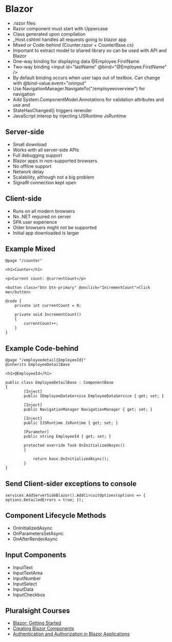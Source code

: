 # Blazor
* .razor files
* Razor component must start with Uppercase
* Class generated upon compilation
* _Host.cshtml handles all requests going to blazor app
* Mixed or Code-behind (Counter.razor  + CounterBase.cs)
* Important to extract model to shared library so can be used with API and Blazor
* One-way binding for displaying data @Employee.FirstName
* Two-way binding <input id="lastName" @bind="@Employee.FirstName" />
* By default binding occurs when user taps out of textbox. Can change with @bind-value:event="oninput"
* Use NavigationManager.NavigateTo("/employeeoverview") for navigation
* Add System.ComponentModel.Annotations for validation attributes and use <DataAnnotationsValidator /> and <ValidationSummary />
* StateHasChanged() triggers rerender
* JavaScript interop by injecting IJSRuntime JsRuntime

## Server-side
* Small download
* Works with all server-side APIs
* Full debugging support
* Blazor apps in non-supported browsers
* No offline support
* Network delay
* Scalability, although not a big problem
* SignalR connection kept open

## Client-side
* Runs on all modern browsers
* No .NET required on server
* SPA user experience
* Older browsers might not be supported
* Initial app downloaded is larger

## Example Mixed
```
@page "/counter"

<h1>Counter</h1>

<p>Current count: @currentCount</p>

<button class="btn btn-primary" @onclick="IncrementCount">Click me</button>

@code {
    private int currentCount = 0;

    private void IncrementCount()
    {
        currentCount++;
    }
}
```

## Example Code-behind
```
@page "/employeedetail{EmployeeId}"
@inherits EmployeeDetailBase

<h1>@EmployeeId</h1>

```

```
public class EmployeeDetailBase : ComponentBase
{
		[Inject]
        public IEmployeeDataService EmployeeDataService { get; set; }
		
		[Inject]
        public NavigationManager NavigationManager { get; set; }
		
		[Inject]
        public IJSRuntime JsRuntime { get; set; }
		
		[Parameter]
        public string EmployeeId { get; set; }
		
		protected override Task OnInitializedAsync()
        {

            return base.OnInitializedAsync();
        }
}

```

## Send Client-sider exceptions to console
```
services.AddServerSideBlazor().AddCircuitOptions(options => { options.DetailedErrors = true; });
```

## Component Lifecycle Methods
* OnInitializedAsync
* OnParametersSetAsync
* OnAfterRenderAsync

## Input Components
* InputText
* InputTextArea
* InputNumber
* InputSelect
* InputData
* InputCheckbox

## Pluralsight Courses
* [Blazor: Getting Started](https://app.pluralsight.com/library/courses/getting-started-blazor/table-of-contents)
* [Creating Blazor Components](https://app.pluralsight.com/library/courses/creating-blazor-components/table-of-contents)
* [Authentication and Authorization in Blazor Applications](https://app.pluralsight.com/library/courses/authentication-authorization-blazor-applications/table-of-contents)